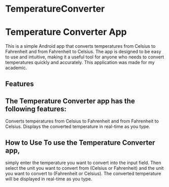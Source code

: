 # TemperatureConverter
# Temperature Converter App 

This is a simple Android app that converts temperatures from Celsius to Fahrenheit and from Fahrenheit to Celsius. The app is designed to be easy to use and intuitive, making it a useful tool for anyone who needs to convert temperatures quickly and accurately. This application was made for my academic.

## Features 
## The Temperature Converter app has the following features:

Converts temperatures from Celsius to Fahrenheit and from Fahrenheit to Celsius. 
Displays the converted temperature in real-time as you type.

## How to Use To use the Temperature Converter app, 
simply enter the temperature you want to convert into the input field. Then select the unit you want to convert from (Celsius or Fahrenheit) and the unit you want to convert to (Fahrenheit or Celsius). The converted temperature will be displayed in real-time as you type.
